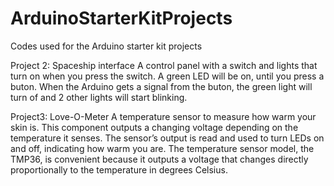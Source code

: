 # ArduinoStarterKitProjects
Codes used for the Arduino starter kit projects

Project 2: Spaceship interface
A control panel with a switch and lights that turn on when you press the switch. A green LED will be on, until you press a buton. When the Arduino gets
a signal from the buton, the green light will turn of and 2 other lights will start blinking.

Project3: Love-O-Meter
A temperature sensor to measure how warm your skin is. This component outputs a changing voltage depending on the temperature it senses. The sensor’s output is read and used  to turn LEDs on and off, indicating how warm you are. The temperature sensor model, the TMP36, is convenient because it outputs a voltage that changes directly proportionally to the temperature in degrees Celsius.
